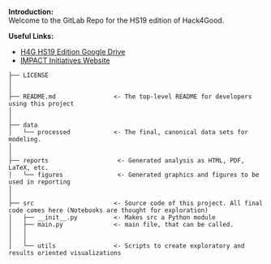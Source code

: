 **Introduction:**  
Welcome to the GitLab Repo for the HS19 edition of Hack4Good.  


**Useful Links:**
*  [H4G HS19 Edition Google Drive](https://drive.google.com/drive/u/0/folders/0ABpSrE_j2_nHUk9PVA)
*  [IMPACT Initiatives Website](https://www.impact-initiatives.org)


```
├── LICENSE
│
│
├── README.md                <- The top-level README for developers using this project
│                          
│
├── data
│   └── processed            <- The final, canonical data sets for modeling.
│ 
│
├── reports                   <- Generated analysis as HTML, PDF, LaTeX, etc.
│   └── figures               <- Generated graphics and figures to be used in reporting
│
│
├── src                      <- Source code of this project. All final code comes here (Notebooks are thought for exploration)
│   ├── __init__.py          <- Makes src a Python module
│   ├── main.py              <- main file, that can be called.
│   │
│   │
│   └── utils                <- Scripts to create exploratory and results oriented visualizations


```

